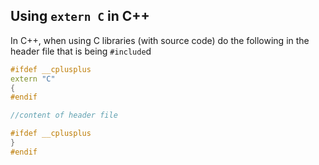 ## Using `extern C` in C++

In C++, when using C libraries (with source code) do the following in the header file that is being `#include`d


```cpp
#ifdef __cplusplus
extern "C"
{
#endif
```

```cpp
//content of header file
```

```cpp
#ifdef __cplusplus
}
#endif
```
